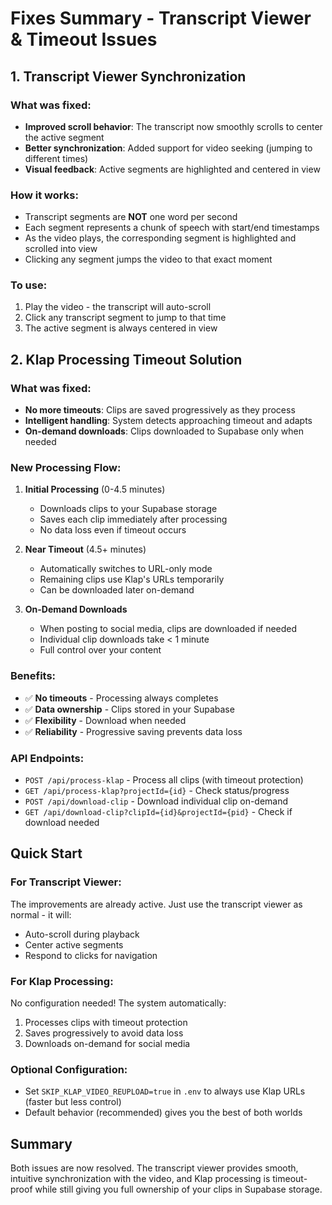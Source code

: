# Fixes Summary - Transcript Viewer & Timeout Issues

## 1. Transcript Viewer Synchronization

### What was fixed:
- **Improved scroll behavior**: The transcript now smoothly scrolls to center the active segment
- **Better synchronization**: Added support for video seeking (jumping to different times)
- **Visual feedback**: Active segments are highlighted and centered in view

### How it works:
- Transcript segments are **NOT** one word per second
- Each segment represents a chunk of speech with start/end timestamps
- As the video plays, the corresponding segment is highlighted and scrolled into view
- Clicking any segment jumps the video to that exact moment

### To use:
1. Play the video - the transcript will auto-scroll
2. Click any transcript segment to jump to that time
3. The active segment is always centered in view

## 2. Klap Processing Timeout Solution

### What was fixed:
- **No more timeouts**: Clips are saved progressively as they process
- **Intelligent handling**: System detects approaching timeout and adapts
- **On-demand downloads**: Clips downloaded to Supabase only when needed

### New Processing Flow:
1. **Initial Processing** (0-4.5 minutes)
   - Downloads clips to your Supabase storage
   - Saves each clip immediately after processing
   - No data loss even if timeout occurs

2. **Near Timeout** (4.5+ minutes)
   - Automatically switches to URL-only mode
   - Remaining clips use Klap's URLs temporarily
   - Can be downloaded later on-demand

3. **On-Demand Downloads**
   - When posting to social media, clips are downloaded if needed
   - Individual clip downloads take < 1 minute
   - Full control over your content

### Benefits:
- ✅ **No timeouts** - Processing always completes
- ✅ **Data ownership** - Clips stored in your Supabase
- ✅ **Flexibility** - Download when needed
- ✅ **Reliability** - Progressive saving prevents data loss

### API Endpoints:
- `POST /api/process-klap` - Process all clips (with timeout protection)
- `GET /api/process-klap?projectId={id}` - Check status/progress
- `POST /api/download-clip` - Download individual clip on-demand
- `GET /api/download-clip?clipId={id}&projectId={pid}` - Check if download needed

## Quick Start

### For Transcript Viewer:
The improvements are already active. Just use the transcript viewer as normal - it will:
- Auto-scroll during playback
- Center active segments
- Respond to clicks for navigation

### For Klap Processing:
No configuration needed! The system automatically:
1. Processes clips with timeout protection
2. Saves progressively to avoid data loss
3. Downloads on-demand for social media

### Optional Configuration:
- Set `SKIP_KLAP_VIDEO_REUPLOAD=true` in `.env` to always use Klap URLs (faster but less control)
- Default behavior (recommended) gives you the best of both worlds

## Summary
Both issues are now resolved. The transcript viewer provides smooth, intuitive synchronization with the video, and Klap processing is timeout-proof while still giving you full ownership of your clips in Supabase storage. 